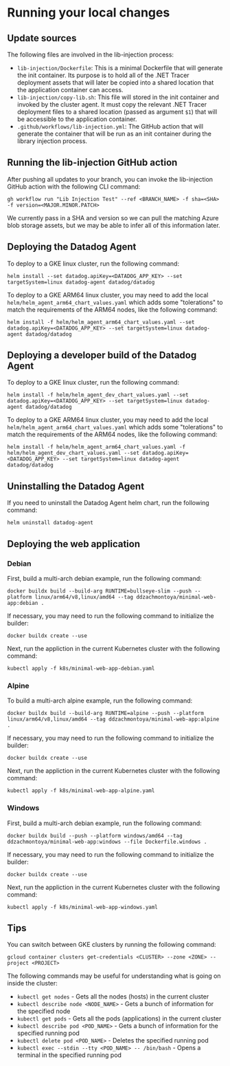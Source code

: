 # Running your local changes

## Update sources
The following files are involved in the lib-injection process:
- `lib-injection/Dockerfile`: This is a minimal Dockerfile that will generate the init container. Its purpose is to hold all of the .NET Tracer deployment assets that will later be copied into a shared location that the application container can access.
- `lib-injection/copy-lib.sh`: This file will stored in the init container and invoked by the cluster agent. It must copy the relevant .NET Tracer deployment files to a shared location (passed as argument `$1`) that will be accessible to the application container.
- `.github/workflows/lib-injection.yml`: The GitHub action that will generate the container that will be run as an init container during the library injection process.

## Running the lib-injection GitHub action
After pushing all updates to your branch, you can invoke the lib-injection GitHub action with the following CLI command:

```
gh workflow run "Lib Injection Test" --ref <BRANCH_NAME> -f sha=<SHA> -f version=<MAJOR.MINOR.PATCH>
```

We currently pass in a SHA and version so we can pull the matching Azure blob storage assets, but we may be able to infer all of this information later.

## Deploying the Datadog Agent
To deploy to a GKE linux cluster, run the following command:
```
helm install --set datadog.apiKey=<DATADOG_APP_KEY> --set targetSystem=linux datadog-agent datadog/datadog
```

To deploy to a GKE ARM64 linux cluster, you may need to add the local `helm/helm_agent_arm64_chart_values.yaml` which adds some "tolerations" to match the requirements of the ARM64 nodes, like the following command:
```
helm install -f helm/helm_agent_arm64_chart_values.yaml --set datadog.apiKey=<DATADOG_APP_KEY> --set targetSystem=linux datadog-agent datadog/datadog
```

## Deploying a developer build of the Datadog Agent
To deploy to a GKE linux cluster, run the following command:
```
helm install -f helm/helm_agent_dev_chart_values.yaml --set datadog.apiKey=<DATADOG_APP_KEY> --set targetSystem=linux datadog-agent datadog/datadog
```

To deploy to a GKE ARM64 linux cluster, you may need to add the local `helm/helm_agent_arm64_chart_values.yaml` which adds some "tolerations" to match the requirements of the ARM64 nodes, like the following command:
```
helm install -f helm/helm_agent_arm64_chart_values.yaml -f helm/helm_agent_dev_chart_values.yaml --set datadog.apiKey=<DATADOG_APP_KEY> --set targetSystem=linux datadog-agent datadog/datadog
```

## Uninstalling the Datadog Agent
If you need to uninstall the Datadog Agent helm chart, run the following command:
```
helm uninstall datadog-agent
```

## Deploying the web application

### Debian
First, build a multi-arch debian example, run the following command:

```
docker buildx build --build-arg RUNTIME=bullseye-slim --push --platform linux/arm64/v8,linux/amd64 --tag ddzachmontoya/minimal-web-app:debian .
```

If necessary, you may need to run the following command to initialize the builder:

```
docker buildx create --use
```

Next, run the appliction in the current Kubernetes cluster with the following command:

```
kubectl apply -f k8s/minimal-web-app-debian.yaml
```

### Alpine
To build a multi-arch alpine example, run the following command:

```
docker buildx build --build-arg RUNTIME=alpine --push --platform linux/arm64/v8,linux/amd64 --tag ddzachmontoya/minimal-web-app:alpine .
```

If necessary, you may need to run the following command to initialize the builder:

```
docker buildx create --use
```

Next, run the appliction in the current Kubernetes cluster with the following command:

```
kubectl apply -f k8s/minimal-web-app-alpine.yaml
```

### Windows
First, build a multi-arch debian example, run the following command:

```
docker buildx build --push --platform windows/amd64 --tag ddzachmontoya/minimal-web-app:windows --file Dockerfile.windows .
```

If necessary, you may need to run the following command to initialize the builder:

```
docker buildx create --use
```

Next, run the appliction in the current Kubernetes cluster with the following command:

```
kubectl apply -f k8s/minimal-web-app-windows.yaml
```

## Tips
You can switch between GKE clusters by running the following command:
```
gcloud container clusters get-credentials <CLUSTER> --zone <ZONE> --project <PROJECT>
```

The following commands may be useful for understanding what is going on inside the cluster:
- `kubectl get nodes` - Gets all the nodes (hosts) in the current cluster
- `kubectl describe node <NODE_NAME>` - Gets a bunch of information for the specified node
- `kubectl get pods` - Gets all the pods (applications) in the current cluster
- `kubectl describe pod <POD_NAME>` - Gets a bunch of information for the specified running pod
- `kubectl delete pod <POD_NAME>` - Deletes the specified running pod
- `kubectl exec --stdin --tty <POD_NAME> -- /bin/bash` - Opens a terminal in the specified running pod
